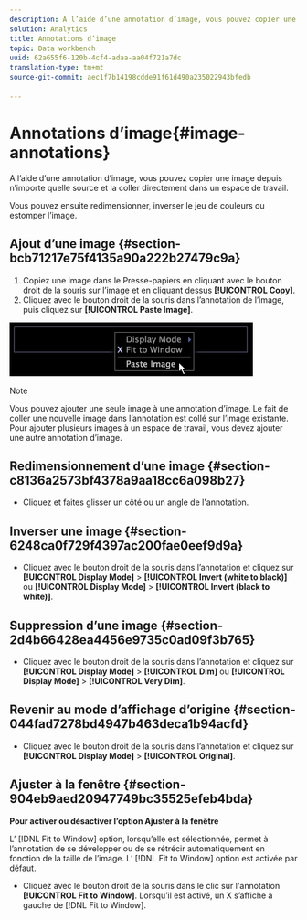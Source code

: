 ```yaml
---
description: A l’aide d’une annotation d’image, vous pouvez copier une image depuis n’importe quelle source et la coller directement dans un espace de travail.
solution: Analytics
title: Annotations d’image
topic: Data workbench
uuid: 62a655f6-120b-4cf4-adaa-aa04f721a7dc
translation-type: tm+mt
source-git-commit: aec1f7b14198cdde91f61d490a235022943bfedb

---
```



# Annotations d’image{#image-annotations}

A l’aide d’une annotation d’image, vous pouvez copier une image depuis n’importe quelle source et la coller directement dans un espace de travail.

Vous pouvez ensuite redimensionner, inverser le jeu de couleurs ou estomper l’image.

## Ajout d’une image {#section-bcb71217e75f4135a90a222b27479c9a}

1. Copiez une image dans le Presse-papiers en cliquant avec le bouton droit de la souris sur l’image et en cliquant dessus **[!UICONTROL Copy]**.
1. Cliquez avec le bouton droit de la souris dans l’annotation de l’image, puis cliquez sur **[!UICONTROL Paste Image]**.

![](assets/mnu_Image_Paste.png)

>[!NOTE]
>
>Vous pouvez ajouter une seule image à une annotation d’image. Le fait de coller une nouvelle image dans l’annotation est collé sur l’image existante. Pour ajouter plusieurs images à un espace de travail, vous devez ajouter une autre annotation d’image.

## Redimensionnement d’une image {#section-c8136a2573bf4378a9aa18cc6a098b27}

* Cliquez et faites glisser un côté ou un angle de l&#39;annotation.

## Inverser une image {#section-6248ca0f729f4397ac200fae0eef9d9a}

* Cliquez avec le bouton droit de la souris dans l’annotation et cliquez sur **[!UICONTROL Display Mode]** > **[!UICONTROL Invert (white to black)]** ou **[!UICONTROL Display Mode]** > **[!UICONTROL Invert (black to white)]**.

## Suppression d’une image {#section-2d4b66428ea4456e9735c0ad09f3b765}

* Cliquez avec le bouton droit de la souris dans l’annotation et cliquez sur **[!UICONTROL Display Mode]** > **[!UICONTROL Dim]** ou **[!UICONTROL Display Mode]** > **[!UICONTROL Very Dim]**.

## Revenir au mode d’affichage d’origine {#section-044fad7278bd4947b463deca1b94acfd}

* Cliquez avec le bouton droit de la souris dans l’annotation et cliquez sur **[!UICONTROL Display Mode]** > **[!UICONTROL Original]**.

## Ajuster à la fenêtre {#section-904eb9aed20947749bc35525efeb4bda}

**Pour activer ou désactiver l’option Ajuster à la fenêtre**

L’ [!DNL Fit to Window] option, lorsqu’elle est sélectionnée, permet à l’annotation de se développer ou de se rétrécir automatiquement en fonction de la taille de l’image. L’ [!DNL Fit to Window] option est activée par défaut.

* Cliquez avec le bouton droit de la souris dans le clic sur l&#39;annotation **[!UICONTROL Fit to Window]**. Lorsqu’il est activé, un X s’affiche à gauche de [!DNL Fit to Window].

